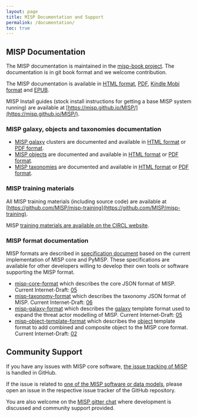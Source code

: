 ```yaml
---
layout: page
title: MISP Documentation and Support
permalink: /documentation/
toc: true
---
```


## MISP Documentation

The MISP documentation is maintained in the [misp-book project](https://github.com/MISP/misp-book). The documentation is in git book format and we welcome contribution.

The MISP documentation is available in [HTML format](https://www.circl.lu/doc/misp/), [PDF](https://www.circl.lu/doc/misp/book.pdf), [Kindle Mobi format](https://www.circl.lu/doc/misp/book.mobi) and [EPUB](https://www.circl.lu/doc/misp/book.epub).

MISP Install guides (stock install instructions for getting a base MISP system running) are available at [https://misp.github.io/MISP/](https://misp.github.io/MISP/).

### MISP galaxy, objects and taxonomies documentation

- [MISP galaxy](https://github.com/MISP/misp-galaxy) clusters are documented and available in [HTML format](/galaxy.html) or [PDF format](/galaxy.pdf).
- [MISP objects](https://github.com/MISP/misp-objects) are documented and available in [HTML format](/objects.html) or [PDF format](/objects.pdf).
- [MISP taxonomies](https://github.com/MISP/misp) are documented and available in [HTML format](/taxonomies.html) or [PDF format](/taxonomies.pdf).

### MISP training materials

All MISP training materials (including source code) are available at [https://github.com/MISP/misp-training](https://github.com/MISP/misp-training).

MISP [training materials are available on the CIRCL website](https://www.circl.lu/services/misp-training-materials/#training-materials-luxembourg-training-november-2017).

### MISP format documentation

MISP formats are described in [specification document](https://github.com/MISP/misp-rfc) based on the current implementation of MISP core and PyMISP. These specifications are available for
other developers willing to develop their own tools or software supporting the MISP format.

* [misp-core-format](https://github.com/MISP/misp-rfc/blob/master/misp-core-format/raw.md.txt)  which describes the core JSON format of MISP. Current Internet-Draft: [05](https://tools.ietf.org/html/draft-dulaunoy-misp-core-format)
* [misp-taxonomy-format](https://github.com/MISP/misp-rfc/blob/master/misp-taxonomy-format/raw.md.txt) which describes the taxonomy JSON format of MISP. Current Internet-Draft: [06](https://tools.ietf.org/html/draft-dulaunoy-misp-taxonomy-format)
* [misp-galaxy-format](https://github.com/MISP/misp-rfc/blob/master/misp-galaxy-format/raw.md.txt) which describes the [galaxy](https://github.com/MISP/misp-galaxy) template format used to expand the threat actor modelling of MISP. Current Internet-Draft: [05](https://datatracker.ietf.org/doc/draft-dulaunoy-misp-galaxy-format/)
* [misp-object-template-format](https://github.com/MISP/misp-rfc/blob/master/misp-object-template-format/raw.md.txt) which describes the [object](https://github.com/MISP/misp-objects) template format to add combined and composite object to the MISP core format. Current Internet-Draft: [02](https://datatracker.ietf.org/doc/draft-dulaunoy-misp-object-template-format/)

## Community Support

If you have any issues with MISP core software, [the issue tracking of MISP](https://github.com/MISP/MISP/issues) is handled in GitHub.

If the issue is related to [one of the MISP software or data models](https://github.com/MISP/), please open an issue in the respective issue tracker of the GitHub repository.

You are also welcome on the [MISP gitter chat](https://gitter.im/MISP/MISP) where development is discussed and community support provided.
